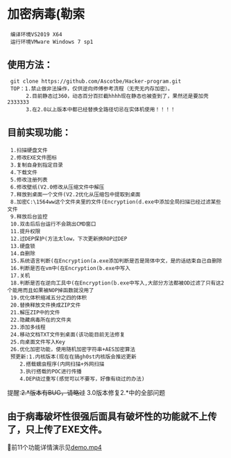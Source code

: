 加密病毒(勒索
=
     编译环境VS2019 X64
	 运行环境VMware Windows 7 sp1
	 
	 
使用方法：
-
     git clone https://github.com/Ascotbe/Hacker-program.git
	 TOP：1.禁止做非法操作，仅供逆向师傅参考流程（无壳无内存加密）。
	      2.目前静态过360，动态百分百拦截hhhh现在静态也被查到了，果然还是要加壳2333333
	      3.在2.0以上版本中都已经替换全路径切忌在实体机使用！！！！


目前实现功能：
-
	 1.扫描硬盘文件
	 2.修改EXE文件图标
	 3.复制自身到指定目录
	 4.下载文件
	 5.修改注册列表
	 6.修改壁纸(V2.0修改从压缩文件中解压
	 7.释放到桌面一个文件(V2.2优化从压缩包中提取到桌面
	 8.加密C:\1564ww这个文件夹里的文件(Encryption(d.exe中添加全局扫描已经过滤某些文件
	 9.释放后台监控
	 10.双击后后台运行不会跳出CMD窗口
	 11.提升权限
	 12.过DEP保护(方法太low，下次更新换ROP过DEP
	 13.硬盘锁
	 14.自删除
	 15.系统语言判断(在Encryption(a.exe添加判断是否是简体中文，是的话结束自己自删除
     16.判断是否在vm中(在Encryption(b.exe中写入
	 17.关机
	 18.判断是否在逆向工具中(在Encryption(b.exe中写入,大部分方法都被OD过滤了只有这2个能用而且如果被NOP掉函数就没用了
	 19.优化体积缩减五分之四的体积
	 20.替换释放文件换成ZIP文件
	 21.解压ZIP中的文件
	 22.隐藏病毒所在的文件夹
	 23.添加多线程
	 24.移动文档TXT文件到桌面(该功能目前无法修复
	 25.向桌面文件写入Key
	 26.优化加密功能，使用随机加密字符串+AES加密算法
	 预更新:1.内核版本(现在在搞gh0st内核版会推迟更新
		2.搭载蠕虫程序(内网扫描+外网扫描
		3.执行搭载的POC进行传播
		4.DEP绕过重写(感觉可以不要写，好像有绕过的办法)
		
提醒:~~2.*版本有BUG，请略过~~
3.0版本修复2.*中的全部问题
		
由于病毒破坏性很强后面具有破坏性的功能就不上传了，只上传了EXE文件。
-	 
	

:lemon:前11个功能详情演示见[demo.mp4](https://github.com/Ascotbe/Hacker-program/blob/master/Encryption/demo.mp4)

